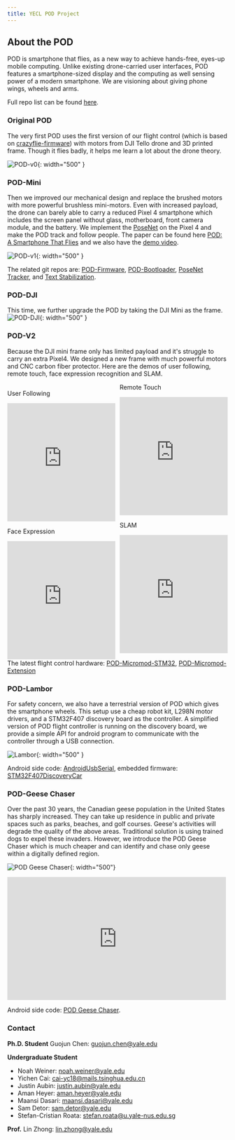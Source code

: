 ```yaml
---
title: YECL POD Project
---
```


## About the POD

POD is smartphone that flies, as a new way to achieve hands-free, eyes-up mobile computing. Unlike existing drone-carried user interfaces, POD features a smartphone-sized display and the computing as well sensing power of a modern smartphone. We are visioning about giving phone wings, wheels and arms.

Full repo list can be found [here](https://github.com/yecl-pod).

### Original POD
The very first POD uses the first version of our flight control (which is based on [crazyflie-firmware](https://github.com/bitcraze/crazyflie-firmware)) with motors from DJI Tello drone and 3D printed frame. Though it flies badly, it helps me learn a lot about the drone theory.

![POD-v0](./assets/images/POD-o.png){: width="500" }

### POD-Mini
Then we improved our mechanical design and replace the brushed motors with more powerful brushless mini-motors. Even with increased payload, the drone can barely able to carry a reduced Pixel 4 smartphone which includes the screen panel without glass, motherboard, front camera module, and the battery. We implement the [PoseNet](https://github.com/tensorflow/tfjs-models/tree/master/posenet) on the Pixel 4 and make the POD track and follow people. The paper can be found here [POD: A Smartphone That Flies](https://dl.acm.org/doi/10.1145/3469259.3470490) and we also have the [demo video](https://youtu.be/_ZVm9seYu1o).

![POD-v1](./assets/images/POD-v1.jpg){: width="500" }

The related git repos are: [POD-Firmware](https://github.com/yecl-pod/POD-Firmware), [POD-Bootloader](https://github.com/yecl-pod/POD-Bootloader), [PoseNet Tracker](https://github.com/flyingphone/posenet_tracker), and [Text Stabilization](https://github.com/yecl-pod/text_stabilization).

### POD-DJI
This time, we further upgrade the POD by taking the DJI Mini as the frame.
![POD-DJI](./assets/images/POD-dji.png){: width="500" }

### POD-V2
Because the DJI mini frame only has limited payload and it's struggle to carry an extra Pixel4. We designed a new frame with much powerful motors and CNC carbon fiber protector. Here are the demos of user following, remote touch, face expression recognition and SLAM.

<div style="width: 100%;">
    <div style="width: 49%; float: left;">
        <p>User Following</p>
        <iframe width="100%" height="270" src="https://www.youtube.com/embed/PLPfVkxYiHA" frameborder="0" allow="autoplay; encrypted-media" allowfullscreen></iframe>
    </div>
    <div style="margin-left: 51%;">
        <p>Remote Touch</p>
        <iframe width="100%" height="270" src="https://www.youtube.com/embed/V_BHK-Vx3G4" frameborder="0" allow="autoplay; encrypted-media" allowfullscreen></iframe>
    </div>
</div>

<div style="width: 100%;">
    <div style="width: 49%; float: left;">
        <p>Face Expression</p>
        <iframe width="100%" height="270" src="https://www.youtube.com/embed/jAiynajOMy4" frameborder="0" allow="autoplay; encrypted-media" allowfullscreen></iframe>
    </div>
    <div style="margin-left: 51%;">
        <p>SLAM</p>
        <iframe width="100%" height="270" src="https://www.youtube.com/embed/ejYz3srs5e8" frameborder="0" allow="autoplay; encrypted-media" allowfullscreen></iframe>
    </div>
</div>

The latest flight control hardware: [POD-Micromod-STM32](https://github.com/yecl-pod/POD-Micromod-STM32), [POD-Micromod-Extension](https://github.com/yecl-pod/POD-Micromod-Extension)

### POD-Lambor
For safety concern, we also have a terrestrial version of POD which gives the smartphone wheels. This setup use a cheap robot kit, L298N motor drivers, and a STM32F407 discovery board as the controller. A simplified version of POD flight controller is running on the discovery board, we provide a simple API for android program to communicate with the controller through a USB connection.

![Lambor](./assets/images/lambor.webp){: width="500" }

Android side code:
[AndroidUsbSerial](https://github.com/yecl-pod/AndroidUsbSerial), embedded firmware: [STM32F407DiscoveryCar](https://github.com/yecl-pod/STM32F407DiscoveryCar)

### POD-Geese Chaser
Over the past 30 years, the Canadian geese population in the United States has sharply increased. They can take up residence in public and private spaces such as parks, beaches, and golf courses. Geese's activities will degrade the quality of the above areas. Traditional solution is using trained dogs to expel these invaders. However, we introduce the POD Geese Chaser which is much cheaper and can identify and chase only geese within a digitally defined region.

![POD Geese Chaser](./assets/images/POD-Geese_Chaser.jpg){: width="500"}
<iframe width="500" height="281" src="https://www.youtube.com/embed/7vzYMXZFKa4" frameborder="0" allow="autoplay; encrypted-media" allowfullscreen></iframe>

Android side code:
[POD Geese Chaser](https://https://github.com/yecl-pod/POD-Geese-Chaser).


### Contact
**Ph.D. Student** Guojun Chen: <guojun.chen@yale.edu>

**Undergraduate Student**
- Noah Weiner: <noah.weiner@yale.edu>
- Yichen Cai: <cai-yc18@mails.tsinghua.edu.cn>
- Justin Aubin: <justin.aubin@yale.edu>
- Aman Heyer: <aman.heyer@yale.edu>
- Maansi Dasari: <maansi.dasari@yale.edu>
- Sam Detor: <sam.detor@yale.edu>
- Stefan-Cristian Roata: <stefan.roata@u.yale-nus.edu.sg>

**Prof.**  Lin Zhong: <lin.zhong@yale.edu>